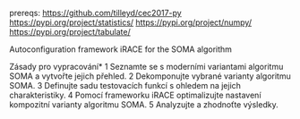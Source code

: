 
prereqs:
https://github.com/tilleyd/cec2017-py
https://pypi.org/project/statistics/
https://pypi.org/project/numpy/
https://pypi.org/project/tabulate/




Autoconfiguration framework iRACE for the SOMA algorithm

Zásady pro vypracování*	
  1	Seznamte se s moderními variantami algoritmu SOMA a vytvořte jejich přehled.
	2	Dekomponujte vybrané varianty algoritmu SOMA.
	3	Definujte sadu testovacích funkcí s ohledem na jejich charakteristiky.
	4	Pomocí frameworku iRACE optimalizujte nastavení kompozitní varianty algoritmu SOMA.
	5	Analyzujte a zhodnoťte výsledky.
